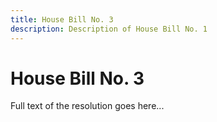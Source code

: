 ```yaml
---
title: House Bill No. 3
description: Description of House Bill No. 1
---
```


# House Bill No. 3

Full text of the resolution goes here...